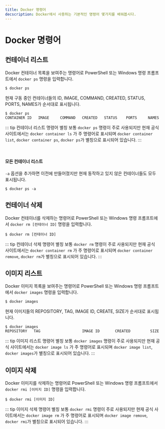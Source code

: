 ```yaml
---
title: Docker 명령어
decscription: Docker에서 사용하는 기본적인 명령어 몇가지를 배워봅시다.
---
```

# Docker 명령어
## 컨테이너 리스트
Docker 컨테이너 목록을 보여주는 명령어로 PowerShell 또는 Windows 명령 프롬프트에서 `docker ps` 명령을 입력합니다.
```Shell
$ docker ps
```
현재 구동 중인 컨테이너들의 ID, IMAGE, COMMAND, CREATED, STATUS, PORTS, NAMES가 순서대로 표시됩니다.
```Shell
$ docker ps
CONTAINER ID   IMAGE     COMMAND   CREATED   STATUS    PORTS     NAMES
```
::: tip 컨테이너 리스트 명령어 별칭
보통 `docker ps` 명령이 주로 사용되지만 현재 공식 사이트에서는 `docker container ls` 가 주 명령어로 표시되며 `docker container list`, `docker container ps`, `docker ps`가 별칭으로 표시되어 있습니다.
::: 

<br />

#### 모든 컨테이너 리스트
`-a` 옵션을 추가하면 이전에 만들어졌지만 현재 동작하고 있지 않은 컨테이너들도 모두 표시됩니다.
```Shell
$ docker ps -a
```

## 컨테이너 삭제
Docker 컨테이너를 삭제하는 명령어로 PowerShell 또는 Windows 명령 프롬프트에서 `docker rm [컨테이너 ID]` 명령을 입력합니다.
```Shell
$ docker rm [컨테이너 ID]
```

::: tip 컨테이너 삭제 명령어 별칭
보통 `docker rm` 명령이 주로 사용되지만 현재 공식 사이트에서는 `docker container rm` 가 주 명령어로 표시되며 `docker container remove`, `docker rm`가 별칭으로 표시되어 있습니다.
::: 

## 이미지 리스트
Docker 이미지 목록을 보여주는 명령어로 PowerShell 또는 Windows 명령 프롬프트에서 `docker images` 명령을 입력합니다.
```Shell
$ docker images
```
현재 이미지들의 REPOSITORY, TAG, IMAGE ID, CREATE, SIZE가 순서대로 표시됩니다.
```Shell
$ docker images
REPOSITORY   TAG                   IMAGE ID       CREATED         SIZE
```
::: tip 이미지 리스트 명령어 별칭
보통 `docker images` 명령이 주로 사용되지만 현재 공식 사이트에서는 `docker image ls` 가 주 명령어로 표시되며 `docker image list`, `docker images`가 별칭으로 표시되어 있습니다.
::: 

## 이미지 삭제
Docker 이미지를 삭제하는 명령어로 PowerShell 또는 Windows 명령 프롬프트에서 `docker rmi [이미지 ID]` 명령을 입력합니다.
```Shell
$ docker rmi [이미지 ID]
```

::: tip 이미지 삭제 명령어 별칭
보통 `docker rmi` 명령이 주로 사용되지만 현재 공식 사이트에서는 `docker image rm` 가 주 명령어로 표시되며 `docker image remove`, `docker rmi`가 별칭으로 표시되어 있습니다.
::: 